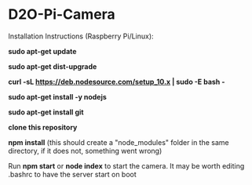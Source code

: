 # D2O-Pi-Camera

Installation Instructions (Raspberry Pi/Linux):

**sudo apt-get update**

**sudo apt-get dist-upgrade**

**curl -sL https://deb.nodesource.com/setup_10.x | sudo -E bash -**

**sudo apt-get install -y nodejs**

**sudo apt-get install git**

**clone this repository**

**npm install** (this should create a "node_modules" folder in the same directory, if it does not, something went wrong)

Run **npm start** or **node index** to start the camera. It may be worth editing .bashrc to have the server start on boot
